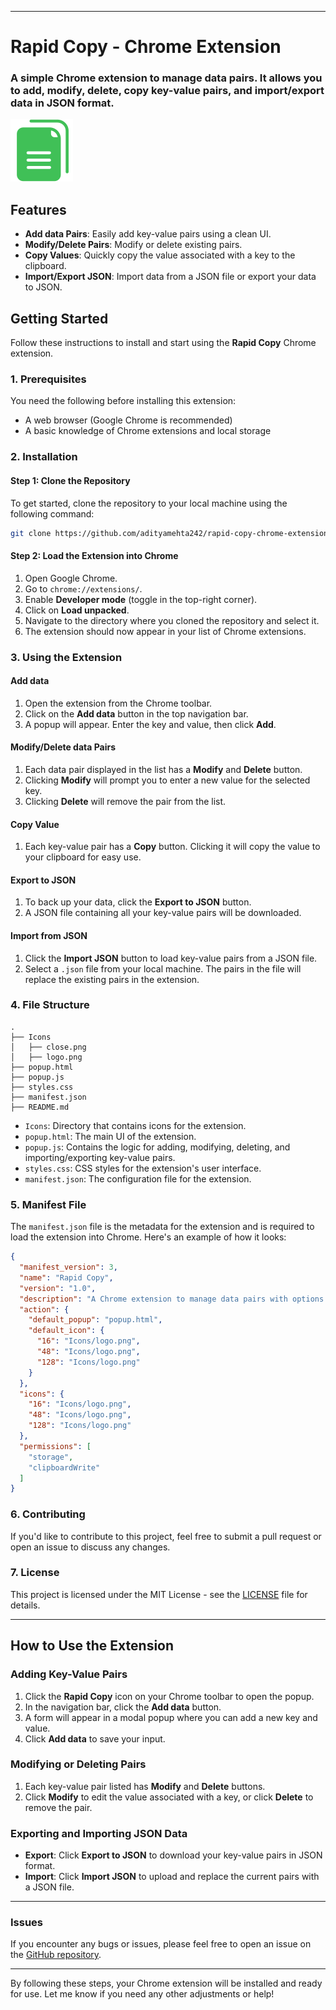 
---

# Rapid Copy - Chrome Extension

### A simple Chrome extension to manage data pairs. It allows you to add, modify, delete, copy key-value pairs, and import/export data in JSON format.

![Rapid Copy Logo](./Icons/logo.png)

## Features

- **Add data Pairs**: Easily add key-value pairs using a clean UI.
- **Modify/Delete Pairs**: Modify or delete existing pairs.
- **Copy Values**: Quickly copy the value associated with a key to the clipboard.
- **Import/Export JSON**: Import data from a JSON file or export your data to JSON.

## Getting Started

Follow these instructions to install and start using the **Rapid Copy** Chrome extension.

### 1. Prerequisites

You need the following before installing this extension:
- A web browser (Google Chrome is recommended)
- A basic knowledge of Chrome extensions and local storage

### 2. Installation

#### Step 1: Clone the Repository

To get started, clone the repository to your local machine using the following command:

```bash
git clone https://github.com/adityamehta242/rapid-copy-chrome-extension.git
```

#### Step 2: Load the Extension into Chrome

1. Open Google Chrome.
2. Go to `chrome://extensions/`.
3. Enable **Developer mode** (toggle in the top-right corner).
4. Click on **Load unpacked**.
5. Navigate to the directory where you cloned the repository and select it.
6. The extension should now appear in your list of Chrome extensions.

### 3. Using the Extension

#### Add data
1. Open the extension from the Chrome toolbar.
2. Click on the **Add data** button in the top navigation bar.
3. A popup will appear. Enter the key and value, then click **Add**.

#### Modify/Delete data Pairs
1. Each data pair displayed in the list has a **Modify** and **Delete** button.
2. Clicking **Modify** will prompt you to enter a new value for the selected key.
3. Clicking **Delete** will remove the pair from the list.

#### Copy Value
1. Each key-value pair has a **Copy** button. Clicking it will copy the value to your clipboard for easy use.

#### Export to JSON
1. To back up your data, click the **Export to JSON** button.
2. A JSON file containing all your key-value pairs will be downloaded.

#### Import from JSON
1. Click the **Import JSON** button to load key-value pairs from a JSON file.
2. Select a `.json` file from your local machine. The pairs in the file will replace the existing pairs in the extension.

### 4. File Structure

```
.
├── Icons
│   ├── close.png
│   ├── logo.png
├── popup.html
├── popup.js
├── styles.css
├── manifest.json
├── README.md
```

- `Icons`: Directory that contains icons for the extension.
- `popup.html`: The main UI of the extension.
- `popup.js`: Contains the logic for adding, modifying, deleting, and importing/exporting key-value pairs.
- `styles.css`: CSS styles for the extension's user interface.
- `manifest.json`: The configuration file for the extension.

### 5. Manifest File

The `manifest.json` file is the metadata for the extension and is required to load the extension into Chrome. Here's an example of how it looks:

```json
{
  "manifest_version": 3,
  "name": "Rapid Copy",
  "version": "1.0",
  "description": "A Chrome extension to manage data pairs with options to add, modify, delete, and export/import JSON data.",
  "action": {
    "default_popup": "popup.html",
    "default_icon": {
      "16": "Icons/logo.png",
      "48": "Icons/logo.png",
      "128": "Icons/logo.png"
    }
  },
  "icons": {
    "16": "Icons/logo.png",
    "48": "Icons/logo.png",
    "128": "Icons/logo.png"
  },
  "permissions": [
    "storage",
    "clipboardWrite"
  ]
}
```

### 6. Contributing

If you'd like to contribute to this project, feel free to submit a pull request or open an issue to discuss any changes.

### 7. License

This project is licensed under the MIT License - see the [LICENSE](LICENSE) file for details.

---

## How to Use the Extension

### Adding Key-Value Pairs

1. Click the **Rapid Copy** icon on your Chrome toolbar to open the popup.
2. In the navigation bar, click the **Add data** button.
3. A form will appear in a modal popup where you can add a new key and value.
4. Click **Add data** to save your input.

### Modifying or Deleting Pairs

1. Each key-value pair listed has **Modify** and **Delete** buttons.
2. Click **Modify** to edit the value associated with a key, or click **Delete** to remove the pair.

### Exporting and Importing JSON Data

- **Export**: Click **Export to JSON** to download your key-value pairs in JSON format.
- **Import**: Click **Import JSON** to upload and replace the current pairs with a JSON file.

---

### Issues

If you encounter any bugs or issues, please feel free to open an issue on the [GitHub repository](https://github.com/your-username/rapid-copy-chrome-extension/issues).

---

By following these steps, your Chrome extension will be installed and ready for use. Let me know if you need any other adjustments or help!